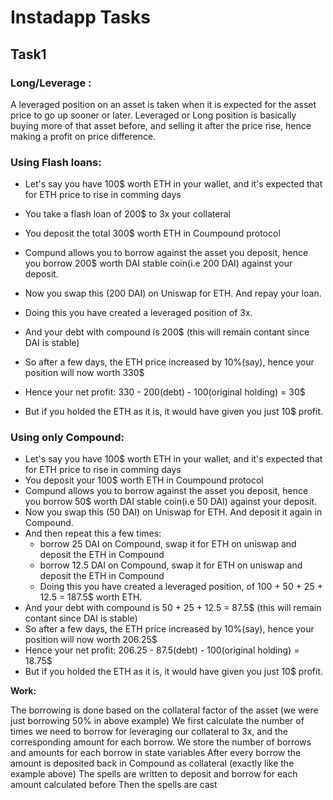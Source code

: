 # Instadapp Tasks

## Task1
### Long/Leverage :

A leveraged position on an asset is taken when it is expected for the asset price to go up sooner or later. Leveraged or Long position is basically buying more of that asset before, and selling it after the price rise, hence making a profit on price difference. 

### Using Flash loans:

- Let's say you have 100$ worth ETH in your wallet, and it's expected that for ETH price to rise in comming days
- You take a flash loan of 200$ to 3x your collateral
- You deposit the total 300$ worth ETH in Coumpound protocol
- Compund allows you to borrow against the asset you deposit, hence you borrow 200$ worth DAI stable coin(i.e 200 DAI) against your deposit.
- Now you swap this (200 DAI) on Uniswap for ETH. And repay your loan.
- Doing this you have created a leveraged position of 3x.
- And your debt with compound is 200$ (this will remain contant since DAI is stable)


- So after a few days, the ETH price increased by 10%(say), hence your position will now worth 330$
- Hence your net profit: 330 - 200(debt) - 100(original holding) = 30$
- But if you holded the ETH as it is, it would have given you just 10$ profit.

### Using only Compound:
- Let's say you have 100$ worth ETH in your wallet, and it's expected that for ETH price to rise in comming days
- You deposit your 100$ worth ETH in Coumpound protocol
- Compund allows you to borrow against the asset you deposit, hence you borrow 50$ worth DAI stable coin(i.e 50 DAI) against your deposit.
- Now you swap this (50 DAI) on Uniswap for ETH. And deposit it again in Compound.
- And then repeat this a few times:
    - borrow 25 DAI on Compound, swap it for ETH on uniswap and deposit the ETH in Compound
    - borrow 12.5 DAI on Compound, swap it for ETH on uniswap and deposit the ETH in Compound
    - Doing this you have created a leveraged position, of 100 + 50 + 25 + 12.5 = 187.5$ worth ETH.
- And your debt with compound is 50 + 25 + 12.5 = 87.5$ (this will remain contant since DAI is stable)
- So after a few days, the ETH price increased by 10%(say), hence your position will now worth 206.25$
- Hence your net profit: 206.25 - 87.5(debt) - 100(original holding) = 18.75$
- But if you holded the ETH as it is, it would have given you just 10$ profit.

**Work:**

The borrowing is done based on the collateral factor of the asset (we were just borrowing 50% in above example)
We first calculate the number of times we need to borrow for leveraging our collateral to 3x, and the corresponding amount for each borrow.
We store the number of borrows and amounts for each borrow in state variables
After every borrow the amount is deposited back in Compound as collateral (exactly like the example above)
The spells are written to deposit and borrow for each amount calculated before
Then the spells are cast



